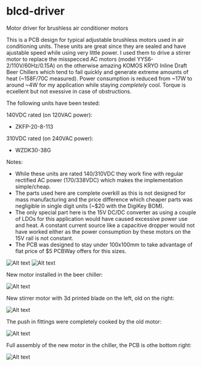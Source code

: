 # blcd-driver
Motor driver for brushless air conditioner motors

This is a PCB design for typical adjustable brushless motors used in air conditioning units. These units are great since they are sealed and have ajustable speed while using very little power. I used them to drive a stirrer motor to replace the misspecced AC motors (model YYS6-2/110V/60Hz/0.15A) on the otherwise amazing KOMOS KRYO Inline Draft Beer Chillers which tend to fail quickly and generate extreme amounts of heat (~158F/70C measured). Power consumption is reduced from ~17W to around ~4W for my application while staying _completely_ cool. Torque is ecxellent but not exessive in case of obstructions.

The following units have been tested:

140VDC rated (on 120VAC power):
- ZKFP-20-8-113

310VDC rated (on 240VAC power):
- WZDK30-38G

Notes:
- While these units are rated 140/310VDC they work fine with regular rectified AC power (170/338VDC) which makes the implementation simple/cheap.
- The parts used here are complete overkill as this is not designed for mass manufacturing and the price difference which cheaper parts was negligible in single digit units (~$20 with the DigiKey BOM).
- The only special part here is the 15V DC/DC converter as using a couple of LDOs for this application would have caused excessive power use and heat. A constant current source like a capacitive dropper would not have worked either as the power consumption by these motors on the 15V rail is not constant.
- The PCB was designed to stay under 100x100mm to take advantage of flat price of $5 PCBWay offers for this sizes.

![Alt text](ac-dc-converter.png)
![Alt text](assembly1.jpg)

New motor installed in the beer chiller:

![Alt text](assembly2.jpg)

New stirrer motor with 3d printed blade on the left, old on the right:

![Alt text](assembly3.jpg)

The push in fittings were completely cooked by the old motor:

![Alt text](assembly4.jpg)

Full assembly of the new motor in the chiller, the PCB is othe bottom right:

![Alt text](assembly5.jpg)
